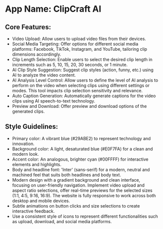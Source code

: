 # **App Name**: ClipCraft AI

## Core Features:

- Video Upload: Allow users to upload video files from their devices.
- Social Media Targeting: Offer options for different social media platforms: Facebook, TikTok, Instagram, and YouTube, tailoring clip dimensions accordingly.
- Clip Length Selection: Enable users to select the desired clip length in increments such as 5, 10, 15, 20, 30 seconds, or 1 minute.
- AI Clip Style Suggestion: Suggest clip styles (action, funny, etc.) using AI to analyze the video content.
- AI Analysis Level Control: Allow users to define the level of AI analysis to perform on the video when selecting clips using different settings or modes. This tool impacts clip selection sensitivity and relevance.
- Auto Caption Generation: Automatically generate captions for the video clips using AI speech-to-text technology.
- Preview and Download: Offer preview and download options of the generated clips.

## Style Guidelines:

- Primary color: A vibrant blue (#29ABE2) to represent technology and innovation.
- Background color: A light, desaturated blue (#E0F7FA) for a clean and modern look.
- Accent color: An analogous, brighter cyan (#00FFFF) for interactive elements and highlights.
- Body and headline font: 'Inter' (sans-serif) for a modern, neutral and machined feel that suits both headlines and body text.
- Modern design with a gradient background and clean interface, focusing on user-friendly navigation. Implement video upload and aspect ratio selections, offer real-time previews for the selected sizes (1:1, 4:5, 9:16, 16:9). The website is fully responsive to work across both desktop and mobile devices.
- Subtle animations on button clicks and size selections to create interactive feedback.
- Use a consistent style of icons to represent different functionalities such as upload, download, and social media platforms.